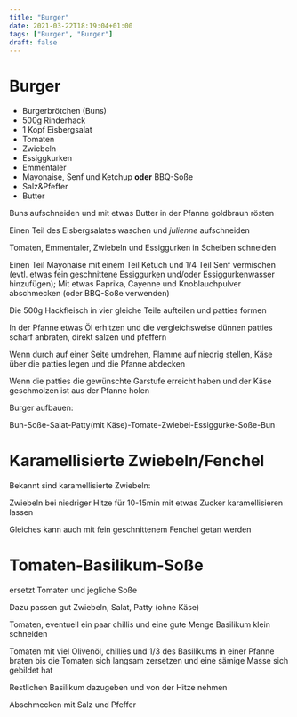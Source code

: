 ```yaml
---
title: "Burger"
date: 2021-03-22T18:19:04+01:00
tags: ["Burger", "Burger"]
draft: false
---
```

Burger
============ 

- Burgerbrötchen (Buns)
- 500g Rinderhack
- 1 Kopf Eisbergsalat
- Tomaten
- Zwiebeln
- Essiggkurken
- Emmentaler
- Mayonaise, Senf und Ketchup **oder** BBQ-Soße
- Salz&Pfeffer
- Butter

Buns aufschneiden und mit etwas Butter in der Pfanne goldbraun rösten

Einen Teil des Eisbergsalates waschen und *julienne* aufschneiden

Tomaten, Emmentaler, Zwiebeln und Essiggurken in Scheiben schneiden

Einen Teil Mayonaise mit einem Teil Ketuch und 1/4 Teil Senf vermischen (evtl. etwas fein geschnittene Essiggurken und/oder Essiggurkenwasser hinzufügen);
Mit etwas Paprika, Cayenne und Knoblauchpulver abschmecken (oder BBQ-Soße verwenden)

Die 500g Hackfleisch in vier gleiche Teile aufteilen und patties formen

In der Pfanne etwas Öl erhitzen und die vergleichsweise dünnen patties scharf anbraten, direkt salzen und pfeffern

Wenn durch auf einer Seite umdrehen, Flamme auf niedrig stellen, Käse über die patties legen und die Pfanne abdecken

Wenn die patties die gewünschte Garstufe erreicht haben und der Käse geschmolzen ist aus der Pfanne holen 

Burger aufbauen:

Bun-Soße-Salat-Patty(mit Käse)-Tomate-Zwiebel-Essiggurke-Soße-Bun

Karamellisierte Zwiebeln/Fenchel
============ 

Bekannt sind karamellisierte Zwiebeln:

Zwiebeln bei niedriger Hitze für 10-15min mit etwas Zucker karamellisieren lassen

Gleiches kann auch mit fein geschnittenem Fenchel getan werden

Tomaten-Basilikum-Soße
============ 

ersetzt Tomaten und jegliche Soße

Dazu passen gut Zwiebeln, Salat, Patty (ohne Käse)

Tomaten, eventuell ein paar chillis und eine gute Menge Basilikum klein schneiden

Tomaten mit viel Olivenöl, chillies und 1/3 des Basilikums in einer Pfanne braten bis die Tomaten sich langsam zersetzen und eine sämige Masse sich gebildet hat

Restlichen Basilikum dazugeben und von der Hitze nehmen

Abschmecken mit Salz und Pfeffer

